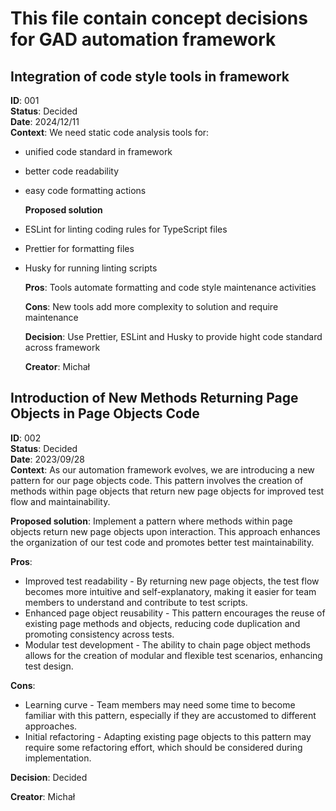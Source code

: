 # This file contain concept decisions for GAD automation framework

## Integration of code style tools in framework

**ID**: 001  
**Status**: Decided  
**Date**: 2024/12/11  
**Context**:
We need static code analysis tools for:

- unified code standard in framework
- better code readability
- easy code formatting actions

  **Proposed solution**

- ESLint for linting coding rules for TypeScript files
- Prettier for formatting files
- Husky for running linting scripts

  **Pros**: Tools automate formatting and code style maintenance activities

  **Cons**: New tools add more complexity to solution and require maintenance

  **Decision**: Use Prettier, ESLint and Husky to provide hight code standard across framework

  **Creator**: Michał

## Introduction of New Methods Returning Page Objects in Page Objects Code <a id="introduction-of-new-methods-returning-page-objects"></a>

**ID**: 002  
**Status**: Decided  
**Date**: 2023/09/28  
**Context**: As our automation framework evolves, we are introducing a new pattern for our page objects code. This pattern involves the creation of methods within page objects that return new page objects for improved test flow and maintainability.

**Proposed solution**: Implement a pattern where methods within page objects return new page objects upon interaction. This approach enhances the organization of our test code and promotes better test maintainability.

**Pros**:

- Improved test readability - By returning new page objects, the test flow becomes more intuitive and self-explanatory, making it easier for team members to understand and contribute to test scripts.
- Enhanced page object reusability - This pattern encourages the reuse of existing page methods and objects, reducing code duplication and promoting consistency across tests.
- Modular test development - The ability to chain page object methods allows for the creation of modular and flexible test scenarios, enhancing test design.

**Cons**:

- Learning curve - Team members may need some time to become familiar with this pattern, especially if they are accustomed to different approaches.
- Initial refactoring - Adapting existing page objects to this pattern may require some refactoring effort, which should be considered during implementation.

**Decision**: Decided

**Creator**: Michał

